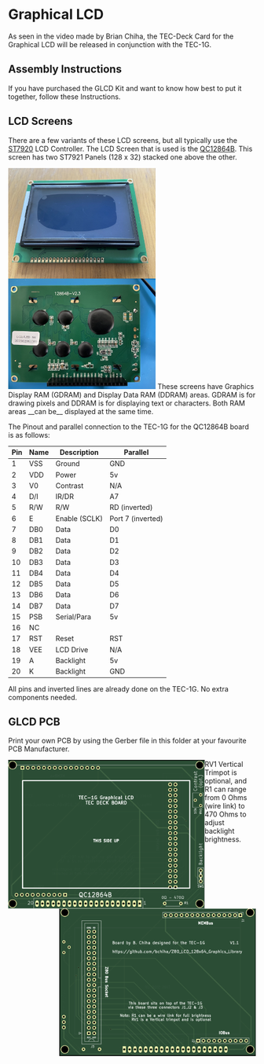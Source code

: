 # Graphical LCD

As seen in the video made by Brian Chiha, the TEC-Deck Card for the Graphical LCD will be released in conjunction with the TEC-1G.

## Assembly Instructions

If you have purchased the GLCD Kit and want to know how best to put it together, follow these Instructions.

## LCD Screens
There are a few variants of these LCD screens, but all typically use the [ST7920](./ST7920.pdf) LCD Controller.  The LCD Screen that is used is the [QC12864B](./QC12864B.pdf).  This screen has two ST7921 Panels (128 x 32) stacked one above the other.

<img src="./QC12864B_front.png" style="float: left;" width="300">
<img src="./QC12864B_back.png" width="300">
These screens have Graphics Display RAM (GDRAM) and Display Data RAM (DDRAM) areas.  GDRAM is for drawing pixels and DDRAM is for displaying text or characters.  Both RAM areas __can be__ displayed at the same time.

The Pinout and parallel connection to the TEC-1G for the QC12864B board is as follows:

| Pin | Name | Description | Parallel |
| --- | ---- | ----------- | -------- |
| 1 | VSS | Ground | GND |
| 2 | VDD | Power | 5v |
| 3 | V0 | Contrast | N/A |
| 4 | D/I | IR/DR | A7 |
| 5 | R/W | R/W | RD (inverted) |
| 6 | E | Enable (SCLK) | Port 7 (inverted) |
| 7 | DB0 | Data | D0 |
| 8 | DB1 | Data | D1 |
| 9 | DB2 | Data | D2 |
| 10 | DB3 | Data | D3 |
| 11 | DB4 | Data | D4 |
| 12 | DB5 | Data | D5 |
| 13 | DB6 | Data | D6 |
| 14 | DB7 | Data | D7 |
| 15 | PSB | Serial/Para | 5v |
| 16 | NC |  |
| 17 | RST | Reset | RST |
| 18 | VEE | LCD Drive | N/A |
| 19 | A | Backlight | 5v |
| 20 | K | Backlight | GND |

All pins and inverted lines are already done on the TEC-1G.  No extra components needed.

## GLCD PCB

Print your own PCB by using the Gerber file in this folder at your favourite PCB Manufacturer.

<img src="TEC_1G_GLCD_Board_front.png" style="float: left;" width="400">
<img src="TEC_1G_GLCD_Board_back.png" style="float: right;" width="400">

RV1 Vertical Trimpot is optional, and R1 can range from 0 Ohms (wire link) to 470 Ohms to adjust backlight brightness.


